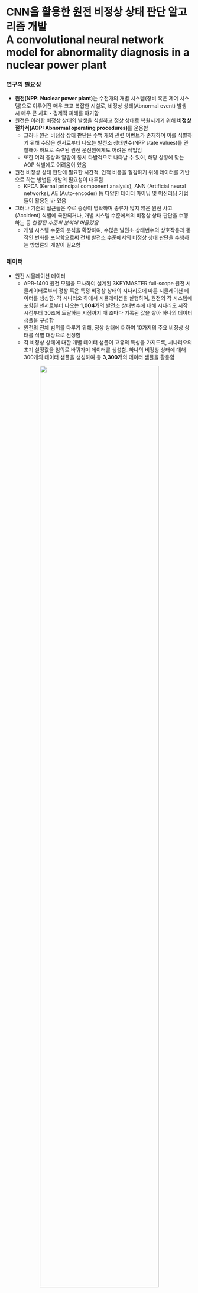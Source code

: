 # CNN을 활용한 원전 비정상 상태 판단 알고리즘 개발 </br> A convolutional neural network model for abnormality diagnosis in a nuclear power plant

### 연구의 필요성
- <b>원전(NPP: Nuclear power plant)</b>는 수천개의 개별 시스템(장비 혹은 제어 시스템)으로 이루어진 매우 크고 복잡한 시설로, 비정상 상태(Abnormal event) 발생 시 매우 큰 사회・경제적 피해를 야기함
- 원전은 이러한 비정상 상태의 발생을 식별하고 정상 상태로 복원시키기 위해 <b>비정상 절차서(AOP: Abnormal operating procedures)</b>를 운용함
  - 그러나 원전 비정상 상태 판단은 수백 개의 관련 이벤트가 존재하며 이를 식별하기 위해 수많은 센서로부터 나오는 발전소 상태변수(NPP state values)를 관찰해야 하므로 숙련된 원전 운전원에게도 어려운 작업임
  - 또한 여러 증상과 알람이 동시 다발적으로 나타날 수 있어, 해당 상황에 맞는 AOP 식별에도 어려움이 있음
- 원전 비정상 상태 판단에 필요한 시간적, 인적 비용을 절감하기 위해 데이터를 기반으로 하는 방법론 개발의 필요성이 대두됨
  - KPCA (Kernal principal component analysis), ANN (Artificial neural networks), AE (Auto-encoder) 등 다양한 데이터 마이닝 및 머신러닝 기법들이 활용된 바 있음
- 그러나 기존의 접근들은 주로 증상이 명확하며 종류가 많지 않은 원전 사고(Accident) 식별에 국한되거나, 개별 시스템 수준에서의 비정상 상태 판단을 수행하는 등 <em>한정된 수준의 분석에 머물렀음</em>
  - 개별 시스템 수준의 분석을 확장하여, 수많은 발전소 상태변수의 상호작용과 동적인 변화를 포착함으로써 전체 발전소 수준에서의 비정상 상태 판단을 수행하는 방법론의 개발이 필요함

### 데이터
- 원전 시뮬레이션 데이터
  - APR-1400 원전 모델을 모사하여 설계된 3KEYMASTER full-scope 원전 시뮬레이터로부터 정상 혹은 특정 비정상 상태의 시나리오에 따른 시뮬레이션 데이터를 생성함. 각 시나리오 하에서 시뮬레이션을 실행하여, 원전의 각 시스템에 포함된 센서로부터 나오는 <b>1,004개</b>의 발전소 상태변수에 대해 시나리오 시작 시점부터 30초에 도달하는 시점까지 매 초마다 기록된 값을 쌓아 하나의 데이터 샘플을 구성함
  - 원전의 전체 범위를 다루기 위해, 정상 상태에 더하여 10가지의 주요 비정상 상태를 식별 대상으로 선정함
  - 각 비정상 상태에 대한 개별 데이터 샘플이 고유의 특성을 가지도록, 시나리오의 초기 설정값을 임의로 바꿔가며 데이터를 생성함. 하나의 비정상 상태에 대해 300개의 데이터 샘플을 생성하여 총 <b>3,300개</b>의 데이터 샘플을 활용함

<p align="center"><img src="https://github.com/glee2/Markdown-practice/blob/main/3_NPP_abnormality/Figure1.png?raw=true" width="80%" height="80%"></p>
<p align="center"><u><b> APR1400 원전의 구조 및 선정된 10개의 식별 대상 비정상 상태 </b></u></p>

### 방법론
- 발전소 상태변수의 수가 약 천 개에 달하여 ANN과 같은 단순한 머신러닝 모델로는 효과적인 학습이 어려우므로, 본 연구에서는 원전 시뮬레이션 데이터를 2차원 이미지로 변환하여 이미지 데이터 처리에 강점이 있는 <b>CNN (Convolutional neural networks)</b>을 활용함
- 2차원 이미지 데이터 변환
  - 원전 시뮬레이션 데이터는 각 시점에서 1,004개의 발전소 상태변수 값을 가지므로 (1, 1004) 크기의 1차원 벡터로 표현됨. 해당 벡터에 20개의 0을 더하여 총 1,024개의 값을 가지는 벡터로 구성하고, 이를 다시 <b>(32, 32)</b> 크기의 행렬로 변환하여 2차원 이미지로 표현함

<p align="center"><img src="https://github.com/glee2/Markdown-practice/blob/main/3_NPP_abnormality/Figure2.png?raw=true" width="100%" height="100%"></p>
<p align="center"><u><b> 1차원 벡터의 2차원 이미지 변환 예시 </b></u></p>

  - 2차원 이미지로 변환된 데이터는 특정 시점에서의 발전소 상태변수를 나타냄. 이에 더하여 발전소 상태의 동적인 변화를 포착하기 위해, 5초의 간격을 두고 각 발전소 상태변수 값의 차이를 계산하여, 위와 같은 방식으로 2차원 이미지로 표현함. 이는 발전소 상태변수의 변화 패턴을 나타냄

<p align="center"><img src="https://github.com/glee2/Markdown-practice/blob/main/3_NPP_abnormality/Figure3.png?raw=true" width="40%" height="40%"></p>
<p align="center"><u><b> 특정 시점의 발전소 상태변수에 대한 2차원 이미지 </b></u></p>

<p align="center"><img src="https://github.com/glee2/Markdown-practice/blob/main/3_NPP_abnormality/Figure4.png?raw=true" width="40%" height="40%"></p>
<p align="center"><u><b> 발전소 상태변수의 변화량에 대한 2차원 이미지 </b></u></p>

  - 각 시뮬레이션 데이터 샘플은 발전소 상태변수의 변화 패턴을 얻을 수 있는 5초부터 30초까지 각 시점에 대해 이미지 변환을 수행하여 다시 25개의 서브샘플로 나뉘어짐. 이에 따라 11개의 정상 혹은 비정상 상태에 대한 3,300개의 데이터 샘플을 활용하여 총 82,500개의 서브샘플을 추출하였고, 이를 CNN 모델의 학습용 데이터셋으로 활용함

- CNN 구조
  - 본 연구에서 활용한 CNN 구조는 일반적인 CNN 구조를 기반으로 하여, 특정 시점에서의 발전소 상태에 대한 2차원 이미지와 해당 시점으로부터 5초 전의 상태와의 차이를 나타내는 2차원 이미지, 총 2개의 이미지 데이터를 겹쳐서 2개의 채널을 통해 입력받도록 구성함

<p align="center"><img src="https://github.com/glee2/Markdown-practice/blob/main/3_NPP_abnormality/Figure5.png?raw=true" width="100%" height="100%"></p>
<p align="center"><u><b> 2채널 이미지를 입력으로 받는 CNN 구조 </b></u></p>

### 실험 설계
- 5-fold 교차 검증
  - 전체 데이터셋을 5개의 부분집합으로 나누어 CNN의 학습 및 평가를 여러 번 수행하여, 모든 데이터 샘플을 최소 한 번 이상 성능 평가에 활용함
- 예측 성능 평가
  - 원전 비정상 상태 판단은 다수의 클래스에 대한 분류 문제에 해당하므로, 다음과 같이 분류 예측을 위한 대표적인 성능 평가 지표를 도입함

|오차 행렬|예측: NO|예측: YES|
|-----|-----|-----|
|실제: NO|tn|fp|
|실제: YES|fn|tp|

- 위 오차 행렬을 바탕으로, $i$번째 클래스에 대한 성능 평가 지표를 다음과 같이 계산함

<p align="center"><img src="https://github.com/glee2/Markdown-practice/blob/main/3_NPP_abnormality/Perf_eval.png?raw=true" width="35%" height="35%"></p>

### 연구 결과
- 확보한 전체 데이터셋에 5-fold 교차 검증 방식을 통해 다음의 성능 평가 결과를 얻었으며, 정상 상태와 10가지의 비정상 상태 모두에 대해 0.97 이상의 높은 정확도 및 분류 예측 성능 평가 지표를 달성하였음

<p align="center"><img src="https://github.com/glee2/Markdown-practice/blob/main/3_NPP_abnormality/Figure6.png?raw=true" width="80%" height="80%"></p>